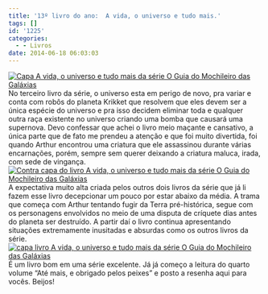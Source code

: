 ```yaml
---
title: '13º livro do ano:  A vida, o universo e tudo mais.'
tags: []
id: '1225'
categories:
  - - Livros
date: 2014-06-18 06:03:03
---
```


[![Capa A vida, o universo e tudo mais da série O Guia do Mochileiro das Galáxias](http://162.243.62.160/wp-content/uploads/2014/06/dsc02971.jpg?w=650)](http://162.243.62.160/wp-content/uploads/2014/06/dsc02971.jpg) No terceiro livro da série, o universo esta em perigo de novo, pra variar e conta com robôs do planeta Krikket que resolvem que eles devem ser a única espécie do universo e pra isso decidem eliminar toda e qualquer outra raça existente no universo criando uma bomba que causará uma supernova. Devo confessar que achei o livro meio maçante e cansativo, a única parte que de fato me prendeu a atenção e que foi muito divertida, foi quando Arthur encontrou uma criatura que ele assassinou durante várias encarnações, porém, sempre sem querer deixando a criatura maluca, irada, com sede de vingança. [![Contra capa do livro A vida, o universo e tudo mais da série O Guia do Mochileiro das Galáxias](http://162.243.62.160/wp-content/uploads/2014/06/dsc02978.jpg?w=650)](http://162.243.62.160/wp-content/uploads/2014/06/dsc02978.jpg) A expectativa muito alta criada pelos outros dois livros da série que já li fazem esse livro decepcionar um pouco por estar abaixo da média. A trama que começa com Arthur tentando fugir da Terra pré-histórica, segue com os personagens envolvidos no meio de uma disputa de críquete dias antes do planeta ser destruído. A partir daí o livro continua apresentando situações extremamente inusitadas e absurdas como os outros livros da série. [![capa  livro A vida, o universo e tudo mais da série O Guia do Mochileiro das Galáxias](http://162.243.62.160/wp-content/uploads/2014/06/dsc02975.jpg?w=650)](http://162.243.62.160/wp-content/uploads/2014/06/dsc02975.jpg) É um livro bom em uma série excelente. Já já começo a leitura do quarto volume “Até mais, e obrigado pelos peixes” e posto a resenha aqui para vocês. Beijos!